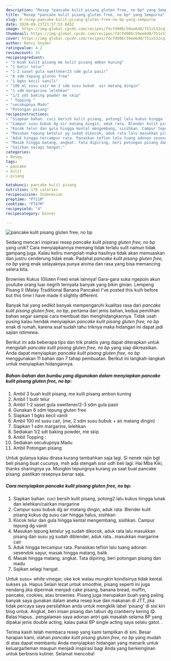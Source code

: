 ```yaml
---
description: "Resep *pancake kulit pisang gluten free, no bp* yang Sempurna"
title: "Resep *pancake kulit pisang gluten free, no bp* yang Sempurna"
slug: 0-resep-pancake-kulit-pisang-gluten-free-no-bp-yang-sempurna
date: 2020-09-21T21:57:53.845Z
image: https://img-global.cpcdn.com/recipes/fdcfd906c59ee6d0/751x532cq70/pancake-kulit-pisang-gluten-free-no-bp-foto-resep-utama.jpg
thumbnail: https://img-global.cpcdn.com/recipes/fdcfd906c59ee6d0/751x532cq70/pancake-kulit-pisang-gluten-free-no-bp-foto-resep-utama.jpg
cover: https://img-global.cpcdn.com/recipes/fdcfd906c59ee6d0/751x532cq70/pancake-kulit-pisang-gluten-free-no-bp-foto-resep-utama.jpg
author: Nancy Snyder
ratingvalue: 4.2
reviewcount: 15
recipeingredient:
- "3 buah kulit pisang me kulit pisang ambon kuning"
- "1 butir telur"
- "1-2 saset gula swettener23 sdm gula pasir"
- "6 sdm tepung gluten free"
- "1 bgks kecil vanili"
- "100 ml susu cair me 2 sdm susu bubuk  air matang dingin"
- "1 sdm margarine lelehkan"
- "1/2 sdt baking powder me skip"
- " Topping "
- "secukupnya Madu"
- "Potongan pisang"
recipeinstructions:
- "Siapkan bahan. cuci bersih kulit pisang, potong2 lalu kukus hingga lunak dan lelehkan/cairkan margarine"
- "Campur susu bubuk dg air matang dingin, aduk rata. Blender kulit pisang kukus dg susu cair hingga halus, sisihkan"
- "Kocok telur dan gula hingga kental mengembang, sisihkan. Campur tepung dg vanili"
- "Masukan tepung ketelur yg sudah dikocok, aduk rata lalu masukkan pisang dan susu yg sudah diblender, aduk rata...masukkan margarine cair"
- "Aduk hingga tercampur rata. Panaskan teflon lalu tuang adonan sesendok sayur, masak hingga matang, balik"
- "Masak hingga matang, angkat. Tata dipiring, beri potongan pisang dan madu"
- "Sajikan selagi hangat."
categories:
- Resep
tags:
- pancake
- kulit
- pisang

katakunci: pancake kulit pisang 
nutrition: 170 calories
recipecuisine: Indonesian
preptime: "PT11M"
cooktime: "PT47M"
recipeyield: "4"
recipecategory: Dinner

---
```



![*pancake kulit pisang gluten free, no bp*](https://img-global.cpcdn.com/recipes/fdcfd906c59ee6d0/751x532cq70/pancake-kulit-pisang-gluten-free-no-bp-foto-resep-utama.jpg)

Sedang mencari inspirasi resep *pancake kulit pisang gluten free, no bp* yang unik? Cara menyiapkannya memang tidak terlalu sulit namun tidak gampang juga. Kalau keliru mengolah maka hasilnya tidak akan memuaskan dan justru cenderung tidak enak. Padahal *pancake kulit pisang gluten free, no bp* yang enak selayaknya punya aroma dan rasa yang bisa memancing selera kita.

Brownies Kukus (Gluten Free) enak lainnya! Gara-gara suka ngepoin akun youtube orang luar negrih ternyata banyak yang bikin ginian. Lempeng Pisang II (Malay Traditional Banana Pancake) I&#39;ve posted this kuih before but this time I have made it slightly different.

Banyak hal yang sedikit banyak mempengaruhi kualitas rasa dari *pancake kulit pisang gluten free, no bp*, pertama dari jenis bahan, kedua pemilihan bahan segar sampai cara membuat dan menghidangkannya. Tidak usah pusing kalau hendak menyiapkan *pancake kulit pisang gluten free, no bp* enak di rumah, karena asal sudah tahu triknya maka hidangan ini dapat jadi sajian istimewa.


Berikut ini ada beberapa tips dan trik praktis yang dapat diterapkan untuk mengolah *pancake kulit pisang gluten free, no bp* yang siap dikreasikan. Anda dapat menyiapkan *pancake kulit pisang gluten free, no bp* menggunakan 11 bahan dan 7 tahap pembuatan. Berikut ini langkah-langkah untuk menyiapkan hidangannya.

<!--inarticleads1-->

##### Bahan-bahan dan bumbu yang digunakan dalam menyiapkan *pancake kulit pisang gluten free, no bp*:

1. Ambil 3 buah kulit pisang, me kulit pisang ambon kuning
1. Ambil 1 butir telur
1. Ambil 1-2 saset gula swettener/2-3 sdm gula pasir
1. Gunakan 6 sdm tepung gluten free
1. Siapkan 1 bgks kecil vanili
1. Ambil 100 ml susu cair, (me, 2 sdm susu bubuk + air matang dingin)
1. Siapkan 1 sdm margarine, lelehkan
1. Sediakan 1/2 sdt baking powder, me skip
1. Ambil  Topping :
1. Sediakan secukupnya Madu
1. Ambil Potongan pisang


Untuk gulanya kalau dirasa kurang tambahkan saja lagi. Si nenek rajin bgt beli pisang buat cucunya, msh ada stengah sisir udh beli lagi. Hai Mba Kiki, thanks sharingnya ya. Mungkin tepungnya kurang ya saat buat pancake pisang. pastikan resepnya benar saja. 

<!--inarticleads2-->

##### Cara menyiapkan *pancake kulit pisang gluten free, no bp*:

1. Siapkan bahan. cuci bersih kulit pisang, potong2 lalu kukus hingga lunak dan lelehkan/cairkan margarine
1. Campur susu bubuk dg air matang dingin, aduk rata. Blender kulit pisang kukus dg susu cair hingga halus, sisihkan
1. Kocok telur dan gula hingga kental mengembang, sisihkan. Campur tepung dg vanili
1. Masukan tepung ketelur yg sudah dikocok, aduk rata lalu masukkan pisang dan susu yg sudah diblender, aduk rata...masukkan margarine cair
1. Aduk hingga tercampur rata. Panaskan teflon lalu tuang adonan sesendok sayur, masak hingga matang, balik
1. Masak hingga matang, angkat. Tata dipiring, beri potongan pisang dan madu
1. Sajikan selagi hangat.


Untuk susu+ white vinegar, oke kok walau mungkin kondisinya tidak kental. sukses ya. Hapus Selain lezat untuk smoothie, pisang seperti ini juga nendang jika dipermak menjadi cake pisang, banana bread, muffin, pancake, cookies, atau brownies. Pisang juga merupakan buah yang paling banyak saya gunakan dalam aneka resep kue dan makanan di JTT, jika tidak percaya saya persilahkan anda untuk mengklik label &#39;pisang&#39; di sisi kiri blog untuk. Angkat, beri irisan pisang dan taburi dg cranberry kering 😋. Balas Hapus.. pengalaman saya adonan antri gak masalah selama BP yang dipakai jenis double acting, kalau pakai BP single acting saya selalu gatot. . 

Terima kasih telah membaca resep yang kami tampilkan di sini. Besar harapan kami, olahan *pancake kulit pisang gluten free, no bp* yang mudah di atas dapat membantu Anda menyiapkan hidangan yang menarik untuk keluarga/teman maupun menjadi inspirasi bagi Anda yang berkeinginan untuk berbisnis kuliner. Selamat mencoba!
